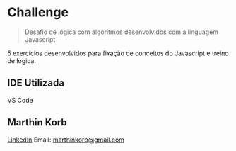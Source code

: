 # Challenge
> Desafio de lógica com algoritmos desenvolvidos com a linguagem Javascript


5 exercícios desenvolvidos para fixação de conceitos do Javascript e treino de lógica.

## IDE Utilizada

VS Code

## Marthin Korb 

[LinkedIn](https://www.linkedin.com/in/marthin-korb-10728b12a/)
Email: marthinkorb@gmail.com
